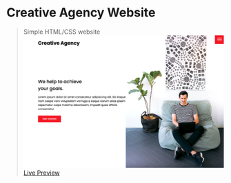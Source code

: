 # Creative Agency Website

> Simple HTML/CSS website
![Creative Agency](/images/screenshot.png 'Creative Agency')
[Live Preview](https://8000-yaricarelli-creativeage-ugcfvmdrdkt.ws-eu67.gitpod.io/)

